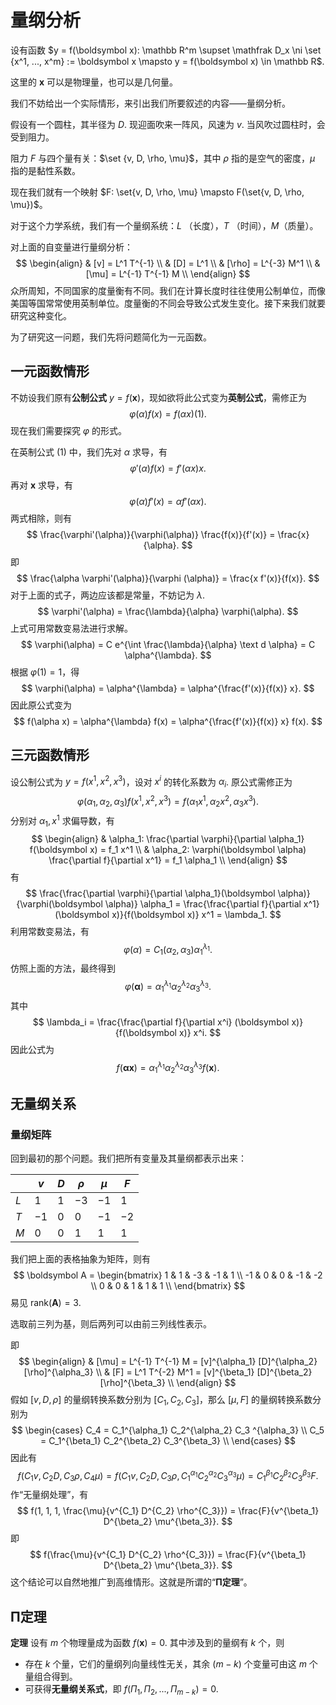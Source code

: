 # 量纲分析

设有函数 $y = f(\boldsymbol x): \mathbb R^m \supset \mathfrak D_x \ni \set {x^1, ..., x^m} := \boldsymbol x \mapsto y = f(\boldsymbol x) \in \mathbb R$.

这里的 $\boldsymbol x$ 可以是物理量，也可以是几何量。

我们不妨给出一个实际情形，来引出我们所要叙述的内容——量纲分析。

假设有一个圆柱，其半径为 $D$. 现迎面吹来一阵风，风速为 $v$. 当风吹过圆柱时，会受到阻力。

阻力 $F$ 与四个量有关：$\set {v, D, \rho, \mu}$，其中 $\rho$ 指的是空气的密度，$\mu$ 指的是黏性系数。

现在我们就有一个映射 $F: \set{v, D, \rho, \mu} \mapsto F(\set{v, D, \rho, \mu})$。

对于这个力学系统，我们有一个量纲系统：$L$ （长度），$T$ （时间），$M$（质量）。

对上面的自变量进行量纲分析：
$$
\begin{align}
& [v] = L^1 T^{-1} \\
& [D] = L^1 \\
& [\rho] = L^{-3} M^1 \\
& [\mu] = L^{-1} T^{-1} M \\
\end{align}
$$
众所周知，不同国家的度量衡有不同。我们在计算长度时往往使用公制单位，而像美国等国常常使用英制单位。度量衡的不同会导致公式发生变化。接下来我们就要研究这种变化。

为了研究这一问题，我们先将问题简化为一元函数。

## 一元函数情形

不妨设我们原有**公制公式** $y = f(\boldsymbol x)$，现如欲将此公式变为**英制公式**，需修正为
$$
\varphi (\alpha) f(x) = f(\alpha x) (1).
$$
现在我们需要探究 $\varphi$ 的形式。

在英制公式 $(1)$ 中，我们先对 $\alpha$ 求导，有
$$
\varphi'(\alpha) f(x) = f'(\alpha x) x.
$$
再对 $\boldsymbol x$ 求导，有
$$
\varphi (\alpha) f'(x) = \alpha f'(\alpha x).
$$
两式相除，则有
$$
\frac{\varphi'(\alpha)}{\varphi(\alpha)} \frac{f(x)}{f'(x)} = \frac{x}{\alpha}.
$$
即
$$
\frac{\alpha \varphi'(\alpha)}{\varphi (\alpha)} = \frac{x f'(x)}{f(x)}.
$$
对于上面的式子，两边应该都是常量，不妨记为 $\lambda$.
$$
\varphi'(\alpha) = \frac{\lambda}{\alpha} \varphi(\alpha).
$$
上式可用常数变易法进行求解。
$$
\varphi(\alpha) = C e^{\int \frac{\lambda}{\alpha} \text d \alpha} = C \alpha^{\lambda}.
$$
根据 $\varphi(1) = 1$，得
$$
\varphi(\alpha) = \alpha^{\lambda} = \alpha^{\frac{f'(x)}{f(x)} x}.
$$
因此原公式变为
$$
f(\alpha x) = \alpha^{\lambda} f(x) = \alpha^{\frac{f'(x)}{f(x)} x} f(x).
$$

## 三元函数情形

设公制公式为 $y = f(x^1, x^2, x^3)$，设对 $x^i$ 的转化系数为 $\alpha_i$. 原公式需修正为
$$
\varphi(\alpha_1, \alpha_2, \alpha_3) f(x^1, x^2, x^3) = f(\alpha_1 x^1, \alpha_2 x^2, \alpha_3 x^3).
$$
分别对 $\alpha_1, x^1$ 求偏导数，有
$$
\begin{align}
& \alpha_1: \frac{\partial \varphi}{\partial \alpha_1} f(\boldsymbol x) = f_1 x^1 \\
& \alpha_2: \varphi(\boldsymbol \alpha) \frac{\partial f}{\partial x^1} = f_1 \alpha_1 \\
\end{align}
$$
有
$$
\frac{\frac{\partial \varphi}{\partial \alpha_1}(\boldsymbol \alpha)}{\varphi(\boldsymbol \alpha)} \alpha_1 = \frac{\frac{\partial f}{\partial x^1}(\boldsymbol x)}{f(\boldsymbol x)} x^1 = \lambda_1.
$$
利用常数变易法，有
$$
\varphi(\alpha) = C_1(\alpha_2, \alpha_3) \alpha_1^{\lambda_1}.
$$
仿照上面的方法，最终得到
$$
\varphi (\boldsymbol \alpha) = \alpha_1^{\lambda_1} \alpha_2^{\lambda_2} \alpha_3 ^{\lambda_3}.
$$
其中
$$
\lambda_i = \frac{\frac{\partial f}{\partial x^i} (\boldsymbol x)}{f(\boldsymbol x)} x^i.
$$
因此公式为
$$
f(\boldsymbol \alpha \boldsymbol x) = \alpha_1^{\lambda_1} \alpha_2^{\lambda_2} \alpha_3 ^{\lambda_3} f(\boldsymbol x).
$$

## 无量纲关系

### 量纲矩阵

回到最初的那个问题。我们把所有变量及其量纲都表示出来：

|      | $v$  | $D$  | $\rho$ | $\mu$ | $F$  |
| ---- | ---- | ---- | ------ | ----- | ---- |
| $L$  | $1$  | $1$  | $-3$   | $-1$  | $1$  |
| $T$  | $-1$ | $0$  | $0$    | $-1$  | $-2$ |
| $M$  | $0$  | $0$  | $1$    | $1$   | $1$  |

我们把上面的表格抽象为矩阵，则有
$$
\boldsymbol A = \begin{bmatrix}
1 & 1 & -3 & -1 & 1 \\
-1 & 0 & 0 & -1 & -2 \\
0 & 0 & 1 & 1 & 1 \\
\end{bmatrix}
$$
易见 $\text{rank}(\boldsymbol A) = 3$.

选取前三列为基，则后两列可以由前三列线性表示。

即
$$
\begin{align}
& [\mu] = L^{-1} T^{-1} M = [v]^{\alpha_1} [D]^{\alpha_2} [\rho]^{\alpha_3} \\
& [F] = L^1 T^{-2} M^1 = [v]^{\beta_1} [D]^{\beta_2} [\rho]^{\beta_3} \\
\end{align}
$$
假如 $[v,D,\rho]$ 的量纲转换系数分别为 $[C_1, C_2, C_3]$，那么 $[\mu, F]$ 的量纲转换系数分别为
$$
\begin{cases}
C_4 = C_1^{\alpha_1} C_2^{\alpha_2} C_3 ^{\alpha_3} \\
C_5 = C_1^{\beta_1} C_2^{\beta_2} C_3^{\beta_3} \\
\end{cases}
$$
因此有
$$
f(C_1 v, C_2 D, C_3 \rho, C_4 \mu) = f(C_1 v, C_2 D, C_3 \rho, C_1^{\alpha_1} C_2^{\alpha_2} C_3 ^{\alpha_3}\mu) = C_1^{\beta_1} C_2^{\beta_2} C_3^{\beta_3} F.
$$
作“无量纲处理”，有
$$
f(1, 1, 1, \frac{\mu}{v^{C_1} D^{C_2} \rho^{C_3}}) = \frac{F}{v^{\beta_1} D^{\beta_2} \mu^{\beta_3}}.
$$
即
$$
f(\frac{\mu}{v^{C_1} D^{C_2} \rho^{C_3}}) = \frac{F}{v^{\beta_1} D^{\beta_2} \mu^{\beta_3}}.
$$
这个结论可以自然地推广到高维情形。这就是所谓的“**Π定理**”。

## Π定理

**定理** 设有 $m$ 个物理量成为函数 $f(\boldsymbol x) = 0$. 其中涉及到的量纲有 $k$ 个，则

- 存在 $k$ 个量，它们的量纲列向量线性无关，其余 $(m - k)$ 个变量可由这 $m$ 个量组合得到。
- 可获得**无量纲关系式**，即 $f(\Pi_1, \Pi_2, ... , \Pi_{m - k}) = 0$.